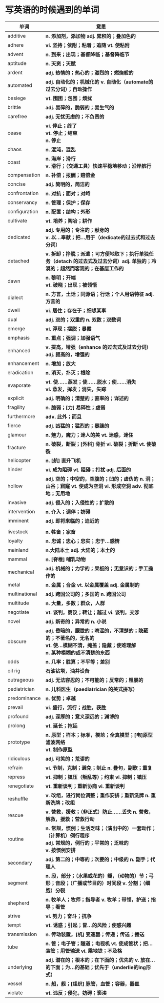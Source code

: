 # **写英语的时候遇到的单词**

| 单词          | 意思                                                         |
| ------------- | ------------------------------------------------------------ |
| additive      | **n. 添加剂，添加物 adj. 累积的；叠加色的**                  |
| adhere        | **vi. 坚持；依附；粘着；追随 vt. 使粘附**                    |
| advent        | **n. 到来；出现；基督降临；基督降临节**                      |
| aptitude      | **n. 天资；天赋**                                            |
| ardent        | **adj. 热情的；热心的；激烈的；燃烧般的**                    |
| automated     | **adj. 自动化的；机械化的 v. 自动化（automate的过去分词）；自动操作** |
| besiege       | **vt. 围困；包围；烦扰**                                     |
| brittle       | **adj. 易碎的，脆弱的；易生气的**                            |
| carefree      | **adj. 无忧无虑的；不负责的**                                |
| cease         | **vi. 停止；终了 <br />vt. 停止；结束 <br />n. 停止**        |
| chaos         | **n. 混沌，混乱**                                            |
| coast         | **n. 海岸；滑行 <br />v. 滑行；（交通工具）快速平稳地移动；沿岸航行** |
| compensation  | **n. 补偿；报酬；赔偿金**                                    |
| concise       | **adj. 简明的，简洁的**                                      |
| confrontation | **n. 对抗；面对；对峙**                                      |
| conservancy   | **n. 管理；保护；保存**                                      |
| configuration | **n. 配置；结构；外形**                                      |
| cultivate     | **vt. 培养；陶冶；耕作**                                     |
| dedicated     | **adj. 专用的；专注的；献身的 <br />v. 以…奉献；把…用于（dedicate的过去式和过去分词）** |
| detached      | **v. 拆卸；挣脱；派遣；可方便地取下；执行单独任务（detach 的过去式及过去分词）adj. 单独的；冷漠的；超然而客观的；在基层工作的** |
| dawn          | **n. 黎明；开端 <br />vt. 破晓；出现；被领悟**               |
| dialect       | **n. 方言，土话；同源语；行话；个人用语特征 adj. 方言的**    |
| dwell         | **vi. 居住；存在于；细想某事**                               |
| dual          | **adj. 双的；双重的 n. 双数；双数词**                        |
| emerge        | **vi. 浮现；摆脱；暴露**                                     |
| emphasis      | **n. 重点；强调；加强语气**                                  |
| enhanced      | **v. 提高，增强（enhance 的过去式及过去分词） adj. 提高的，增强的** |
| enhancement   | **n. 增加；放大**                                            |
| eradication   | **n. 消灭，扑灭；根除**                                      |
| evaporate     | **vt. 使……蒸发；使……脱水；使……消失<br /> vi. 蒸发，挥发；消失，失踪** |
| explicit      | **adj. 明确的；清楚的；直率的；详述的**                      |
| fragility     | **n. 脆弱；[力] 易碎性；虚弱**                               |
| furthermore   | **adv. 此外；而且**                                          |
| fierce        | **adj. 凶猛的；猛烈的；暴躁的**                              |
| glamour       | **n. 魅力，魔力；迷人的美 vt. 迷惑，迷住**                   |
| fracture      | **n. 破裂，断裂；[外科] 骨折 vi. 破裂；折断 vt. 使破裂**     |
| helicopter    | **n. [航] 直升飞机**                                         |
| hinder        | **vi. 成为阻碍 vt. 阻碍；打扰 adj. 后面的**                  |
| hollow        | **adj. 空的；中空的，空腹的；凹的；虚伪的 n. 洞；山谷；窟窿 vt. 使成为空洞 vi. 形成空洞 adv. 彻底地；无用地** |
| invasive      | **adj. 侵入的；入侵性的；扩散的**                            |
| intervention  | **n. 介入；调停；妨碍**                                      |
| imminent      | **adj. 即将来临的；迫近的**                                  |
|               |                                                              |
| livestock     | **n. 牲畜；家畜**                                            |
| loyalty       | **n. 忠诚；忠心；忠实；忠于…感情**                           |
| mainland      | **n.大陆本土 adj. 大陆的；本土的**                           |
| mammal        | **n. [脊椎] 哺乳动物**                                       |
| mechanical    | **adj. 机械的；力学的；呆板的；无意识的；手工操作的**        |
| metal         | **n. 金属；合金 vt. 以金属覆盖 adj. 金属制的**               |
| multinational | **adj. 跨国公司的；多国的 n. 跨国公司**                      |
| multitude     | **n. 大量，多数；群众，人群**                                |
| negotiate     | **vt. 谈判，商议；转让；越过 vi. 谈判，交涉**                |
| novel         | **adj. 新奇的；异常的 n. 小说**                              |
| obscure       | **adj. 昏暗的，朦胧的；晦涩的，不清楚的；隐蔽的；不著名的，无名的 <br />vt. 使…模糊不清，掩盖；隐藏；使难理解<br /> n. 某种模糊的或不清楚的东西** |
| odds          | **n. 几率；胜算；不平等；差别**                              |
| oil rig       | **石油钻塔，油井设备**                                       |
| outrageous    | **adj. 无法容忍的；不可能的；反常的；粗暴的**                |
| pediatrician  | **n. 儿科医生（paediatrician 的美式拼写）**                  |
| predominance  | **n. 优势；卓越**                                            |
| prevail       | **vi. 盛行，流行；战胜，获胜**                               |
| profound      | **adj. 深厚的；意义深远的；渊博的**                          |
| prolong       | **vt. 延长；拖延**                                           |
| prototype     | **n. 原型；样本；标准，模范；全真模型；[电]原型滤波网络<br /> vt. 制作原型** |
| ridiculous    | **adj. 可笑的；荒谬的**                                      |
| refrain       | **vi. 节制，克制；避免；制止 n. 叠句，副歌；重复**           |
| repress       | **vt. 抑制；镇压（叛乱等）；约束 vi. 抑制；镇压**            |
| renegotiate   | **vt. 重新谈判；重新协商 vi. 重新谈判**                      |
| reshuffle     | **v. 改组，进行岗位调整；重作安排；重新洗牌 n. 重新洗牌；改组** |
| rescue        | **v. 营救，援救；（非正式）防止……丢失 n. 营救，解救，援救；营救行动** |
| routine       | **n. 常规，惯例；生活乏味；（演出中的）一套动作；（计算机）例行程序<br /> adj. 常规的，例行的；平常的；乏味的<br /> v. 按惯例安排** |
| secondary     | **adj. 第二的；中等的；次要的；中级的 n. 副手；代理人**      |
| segment       | **n. 段，部分；（水果或花的）瓣，（动物的）节；弓形；音段；（广播或节目的）时间段 v. 分割；（细胞）分裂** |
| shepherd      | **n. 牧羊人；牧师；指导者 v. 牧羊；带领，护送；指导；看管**  |
| strive        | **vi. 努力；奋斗；抗争**                                     |
| tempt         | **vt. 诱惑；引起；冒…的风险；使感兴趣**                      |
| transmission  | **n. 传动装置，[机] 变速器；传递；传送；播送**               |
| tube          | **n. 管；电子管；隧道；电视机 vt. 使成管状；把…装管；用管输送 vi. 乘地铁；不及格** |
| underlying    | **adj. 潜在的；根本的；在下面的；优先的 v. 放在…的下面；为…的基础；优先于（underlie的ing形式）** |
| vessel        | **n. 船，舰；[组织] 脉管，血管；容器，器皿**                 |
| violate       | **vt. 违反；侵犯，妨碍；亵渎**                               |







